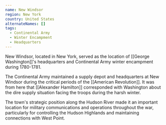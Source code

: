 ```yaml
---
name: New Windsor
region: New York
country: United States
alternateNames: []
tags:
  - Continental Army
  - Winter Encampment
  - Headquarters
---
```


New Windsor, located in New York, served as the location of [[George Washington]]'s headquarters and Continental Army winter encampment during 1780-1781.

The Continental Army maintained a supply depot and headquarters at New Windsor during the critical periods of the [[American Revolution]]. It was from here that [[Alexander Hamilton]] corresponded with Washington about the dire supply situation facing the troops during the harsh winter.

The town's strategic position along the Hudson River made it an important location for military communications and operations throughout the war, particularly for controlling the Hudson Highlands and maintaining connections with West Point.